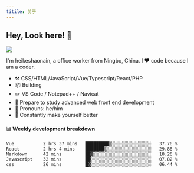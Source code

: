 ```yaml
---
titile: 关于
---
```


## Hey, Look here! 👋

[](#hey-look-here-wave)

[![](https://camo.githubusercontent.com/aafc7f41bdcf5fd51a6f6b415ce598597590077df6bbd97369a50eb5c2f9aa19/68747470733a2f2f6769746875622d726561646d652d73746174732e76657263656c2e6170702f6170693f757365726e616d653d7a68616f323032322d55782673686f775f69636f6e733d7472756526686964655f7469746c653d74727565)](https://camo.githubusercontent.com/aafc7f41bdcf5fd51a6f6b415ce598597590077df6bbd97369a50eb5c2f9aa19/68747470733a2f2f6769746875622d726561646d652d73746174732e76657263656c2e6170702f6170693f757365726e616d653d7a68616f323032322d55782673686f775f69636f6e733d7472756526686964655f7469746c653d74727565)

I'm heikeshaonain, a office worker from Ningbo, China. I ❤️ code because I am a coder.

* ⚒️ CSS/HTML/JavaScript/Vue/Typescript/React/PHP
* 📦 Building
* ✏️ VS Code / Notepad++ / Navicat
* 🌱 Prepare to study advanced web front end development
* 👨 Pronouns: he/him
* 🤔 Constantly make yourself better

#### 📊 Weekly development breakdown

[](#bar_chart--weekly-development-breakdown)

```
Vue           2 hrs 37 mins   █████████▒░░░░░░░░░░░░░░░   37.76 % 
React         2 hrs 4 mins    ███████▒░░░░░░░░░░░░░░░░░   29.88 % 
Markdown      42 mins         ██▓░░░░░░░░░░░░░░░░░░░░░░   10.26 % 
Javascript    32 mins         ██░░░░░░░░░░░░░░░░░░░░░░░   07.82 % 
css           26 mins         █▓░░░░░░░░░░░░░░░░░░░░░░░   06.44 % 
```